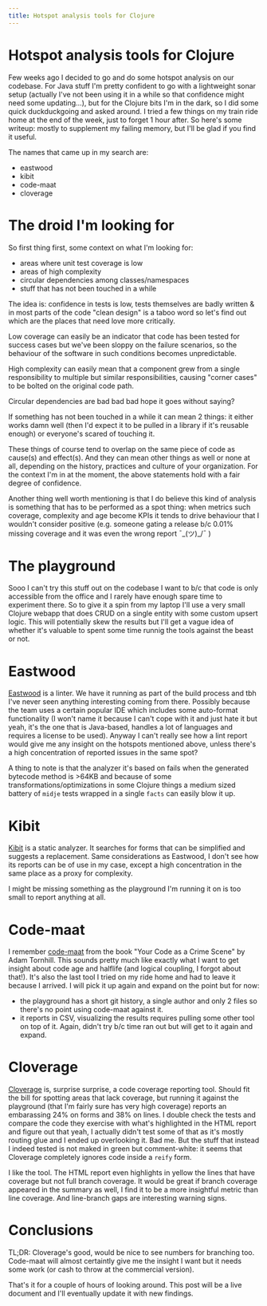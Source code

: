 ```yaml
---
title: Hotspot analysis tools for Clojure
---
```


# Hotspot analysis tools for Clojure

Few weeks ago I decided to go and do some hotspot analysis on our codebase. For Java stuff I'm pretty confident to go with a lightweight sonar setup (actually I've not been using it in a while so that confidence might need some updating…), but for the Clojure bits I'm in the dark, so I did some quick duckduckgoing and asked around. I tried a few things on my train ride home at the end of the week, just to forget 1 hour after. So here's some writeup: mostly to supplement my failing memory, but I'll be glad if you find it useful.

The names that came up in my search are:
- eastwood
- kibit
- code-maat
- cloverage

# The droid I'm looking for

So first thing first, some context on what I'm looking for:

- areas where unit test coverage is low
- areas of high complexity
- circular dependencies among classes/namespaces
- stuff that has not been touched in a while

The idea is: confidence in tests is low, tests themselves are badly written & in most parts of the code "clean design" is a taboo word so let's find out which are the places that need love more critically.

Low coverage can easily be an indicator that code has been tested for success cases but we've been sloppy on the failure scenarios, so the behaviour of the software in such conditions becomes unpredictable.

High complexity can easily mean that a component grew from a single responsibility to multiple but similar responsibilities, causing "corner cases" to be bolted on the original code path.

Circular dependencies are bad bad bad hope it goes without saying?

If something has not been touched in a while it can mean 2 things: it either works damn well (then I'd expect it to be pulled in a library if it's reusable enough) or everyone's scared of touching it.

These things of course tend to overlap on the same piece of code as cause(s) and effect(s). And they can mean other things as well or none at all, depending on the history, practices and culture of your organization. For the context I'm in at the moment, the above statements hold with a fair degree of confidence.

Another thing well worth mentioning is that I do believe this kind of analysis is something that has to be performed as a spot thing: when metrics such coverage, complexity and age become KPIs it tends to drive behaviour that I wouldn't consider positive (e.g. someone gating a release b/c 0.01% missing coverage and it was even the wrong report ¯\_(ツ)_/¯ )

# The playground

Sooo I can't try this stuff out on the codebase I want to b/c that code is only accessible from the office and I rarely have enough spare time to experiment there. So to give it a spin from my laptop I'll use a very small Clojure webapp that does CRUD on a single entity with some custom upsert logic. This will potentially skew the results but I'll get a vague idea of whether it's valuable to spent some time runnig the tools against the beast or not.

# Eastwood

[Eastwood](https://github.com/jonase/eastwood) is a linter. We have it running as part of the build process and tbh I've never seen anything interesting coming from there. Possibly because the team uses a certain popular IDE which includes some auto-format functionality (I won't name it because I can't cope with it and just hate it but yeah, it's the one that is Java-based, handles a lot of languages and requires a license to be used). Anyway I can't really see how a lint report would give me any insight on the hotspots mentioned above, unless there's a high concentration of reported issues in the same spot?

A thing to note is that the analyzer it's based on fails when the generated bytecode method is >64KB and because of some transformations/optimizations in some Clojure things a medium sized battery of `midje` tests wrapped in a single `facts` can easily blow it up.

# Kibit

[Kibit](https://github.com/jonase/kibit) is a static analyzer. It searches for forms that can be simplified and suggests a replacement. Same considerations as Eastwood, I don't see how its reports can be of use in my case, except a high concentration in the same place as a proxy for complexity.

I might be missing something as the playground I'm running it on is too small to report anything at all.

# Code-maat

I remember [code-maat](https://github.com/adamtornhill/code-maat) from the book "Your Code as a Crime Scene" by Adam Tornhill. This sounds pretty much like exactly what I want to get insight about code age and halflife (and logical coupling, I forgot about that!). It's also the last tool I tried on my ride home and had to leave it because I arrived. I will pick it up again and expand on the point but for now:

- the playground has a short git history, a single author and only 2 files so there's no point using code-maat against it.
- it reports in CSV, visualizing the results requires pulling some other tool on top of it. Again, didn't try b/c time ran out but will get to it again and expand.

# Cloverage

[Cloverage](https://github.com/cloverage/cloverage) is, surprise surprise, a code coverage reporting tool. Should fit the bill for spotting areas that lack coverage, but running it against the playground (that I'm fairly sure has very high coverage) reports an embarassing 24% on forms and 38% on lines. I double check the tests and compare the code they exercise with what's highlighted in the HTML report and figure out that yeah, I actually didn't test some of that as it's mostly routing glue and I ended up overlooking it. Bad me. But the stuff that instead I indeed tested is not maked in green but comment-white: it seems that Cloverage completely ignores code inside a `reify` form.

I like the tool. The HTML report even highlights in yellow the lines that have coverage but not full branch coverage. It would be great if branch coverage appeared in the summary as well, I find it to be a more insightful metric than line coverage. And line-branch gaps are interesting warning signs.

# Conclusions

TL;DR: Cloverage's good, would be nice to see numbers for branching too. Code-maat will almost certaintly give me the insight I want but it needs some work (or cash to throw at the commercial version).

That's it for a couple of hours of looking around. This post will be a live document and I'll eventually update it with new findings.
